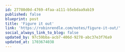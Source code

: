 ```yaml
---
id: 27780d0d-4769-4faa-a111-b5ebdaa9ab19
published: false
blueprint: post
title: 'Figure it out'
link: 'https://robinrendle.com/notes/figure-it-out/'
social_always_link_to_blog: false
updated_by: 97c59bba-acb7-406d-9278-abc37e3f76a9
updated_at: 1703674038
---
```

